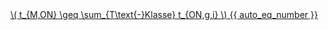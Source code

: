 <a href="/eco2_guide_center/1.%20ECO2%20Logic%20Guide/Hee1_Equation_List.html" class="equation-link" target="_blank" rel="noopener noreferrer">
  \( t_{M,ON} \geq \sum_{T\text{-}Klasse} t_{ON,g,i} \) {{ auto_eq_number }}
</a>
